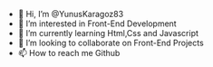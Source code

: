 - 👋 Hi, I’m @YunusKaragoz83
- 👀 I’m interested in Front-End Development
- 🌱 I’m currently learning Html,Css and Javascript
- 💞️ I’m looking to collaborate on Front-End Projects
- 📫 How to reach me Github

<!---
YunusKaragoz83/YunusKaragoz83 is a ✨ special ✨ repository because its `README.md` (this file) appears on your GitHub profile.
You can click the Preview link to take a look at your changes.
--->
